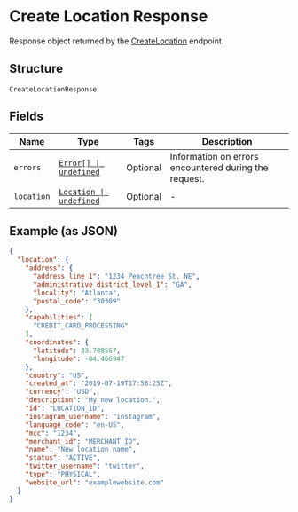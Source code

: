 
# Create Location Response

Response object returned by the [CreateLocation](/doc/api/locations.md#create-location) endpoint.

## Structure

`CreateLocationResponse`

## Fields

| Name | Type | Tags | Description |
|  --- | --- | --- | --- |
| `errors` | [`Error[] \| undefined`](/doc/models/error.md) | Optional | Information on errors encountered during the request. |
| `location` | [`Location \| undefined`](/doc/models/location.md) | Optional | - |

## Example (as JSON)

```json
{
  "location": {
    "address": {
      "address_line_1": "1234 Peachtree St. NE",
      "administrative_district_level_1": "GA",
      "locality": "Atlanta",
      "postal_code": "30309"
    },
    "capabilities": [
      "CREDIT_CARD_PROCESSING"
    ],
    "coordinates": {
      "latitude": 33.788567,
      "longitude": -84.466947
    },
    "country": "US",
    "created_at": "2019-07-19T17:58:25Z",
    "currency": "USD",
    "description": "My new location.",
    "id": "LOCATION_ID",
    "instagram_username": "instagram",
    "language_code": "en-US",
    "mcc": "1234",
    "merchant_id": "MERCHANT_ID",
    "name": "New location name",
    "status": "ACTIVE",
    "twitter_username": "twitter",
    "type": "PHYSICAL",
    "website_url": "examplewebsite.com"
  }
}
```

